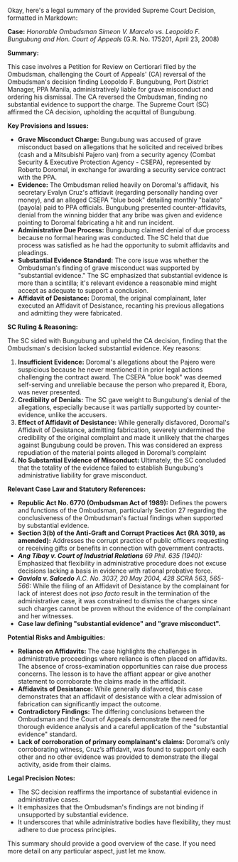 Okay, here's a legal summary of the provided Supreme Court Decision, formatted in Markdown:

**Case:** *Honorable Ombudsman Simeon V. Marcelo vs. Leopoldo F. Bungubung and Hon. Court of Appeals* (G.R. No. 175201, April 23, 2008)

**Summary:**

This case involves a Petition for Review on Certiorari filed by the Ombudsman, challenging the Court of Appeals' (CA) reversal of the Ombudsman's decision finding Leopoldo F. Bungubung, Port District Manager, PPA Manila, administratively liable for grave misconduct and ordering his dismissal.  The CA reversed the Ombudsman, finding no substantial evidence to support the charge. The Supreme Court (SC) affirmed the CA decision, upholding the acquittal of Bungubung.

**Key Provisions and Issues:**

*   **Grave Misconduct Charge:** Bungubung was accused of grave misconduct based on allegations that he solicited and received bribes (cash and a Mitsubishi Pajero van) from a security agency (Combat Security & Executive Protection Agency - CSEPA), represented by Roberto Doromal, in exchange for awarding a security service contract with the PPA.
*   **Evidence:** The Ombudsman relied heavily on Doromal's affidavit, his secretary Evalyn Cruz's affidavit (regarding personally handing over money), and an alleged CSEPA "blue book" detailing monthly "balato" (payola) paid to PPA officials. Bungubung presented counter-affidavits, denial from the winning bidder that any bribe was given and evidence pointing to Doromal fabricating a hit and run incident.
*   **Administrative Due Process:** Bungubung claimed denial of due process because no formal hearing was conducted. The SC held that due process was satisfied as he had the opportunity to submit affidavits and pleadings.
*   **Substantial Evidence Standard:** The core issue was whether the Ombudsman's finding of grave misconduct was supported by "substantial evidence." The SC emphasized that substantial evidence is more than a scintilla; it's relevant evidence a reasonable mind might accept as adequate to support a conclusion.
*   **Affidavit of Desistance:** Doromal, the original complainant, later executed an Affidavit of Desistance, recanting his previous allegations and admitting they were fabricated.

**SC Ruling & Reasoning:**

The SC sided with Bungubung and upheld the CA decision, finding that the Ombudsman's decision lacked substantial evidence. Key reasons:

1.  **Insufficient Evidence:** Doromal's allegations about the Pajero were suspicious because he never mentioned it in prior legal actions challenging the contract award. The CSEPA "blue book" was deemed self-serving and unreliable because the person who prepared it, Ebora, was never presented.
2.  **Credibility of Denials:** The SC gave weight to Bungubung's denial of the allegations, especially because it was partially supported by counter-evidence, unlike the accusers.
3.  **Effect of Affidavit of Desistance:** While generally disfavored, Doromal's Affidavit of Desistance, admitting fabrication, severely undermined the credibility of the original complaint and made it unlikely that the charges against Bungubung could be proven. This was considered an express repudiation of the material points alleged in Doromal’s complaint
4.  **No Substantial Evidence of Misconduct:** Ultimately, the SC concluded that the totality of the evidence failed to establish Bungubung's administrative liability for grave misconduct.

**Relevant Case Law and Statutory References:**

*   **Republic Act No. 6770 (Ombudsman Act of 1989):** Defines the powers and functions of the Ombudsman, particularly Section 27 regarding the conclusiveness of the Ombudsman's factual findings when supported by substantial evidence.
*   **Section 3(b) of the Anti-Graft and Corrupt Practices Act (RA 3019, as amended):** Addresses the corrupt practice of public officers requesting or receiving gifts or benefits in connection with government contracts.
*   ***Ang Tibay v. Court of Industrial Relations*** *69 Phil. 635 (1940):* Emphasized that flexibility in administrative procedure does not excuse decisions lacking a basis in evidence with rational probative force.
*   ***Gaviola v. Salcedo*** *A.C. No. 3037, 20 May 2004, 428 SCRA 563, 565-566:* While the filing of an Affidavit of Desistance by the complainant for lack of interest does not *ipso facto* result in the termination of the administrative case, it was constrained to dismiss the charges since such charges cannot be proven without the evidence of the complainant and her witnesses.
*   **Case law defining "substantial evidence" and "grave misconduct".**

**Potential Risks and Ambiguities:**

*   **Reliance on Affidavits:** The case highlights the challenges in administrative proceedings where reliance is often placed on affidavits. The absence of cross-examination opportunities can raise due process concerns. The lesson is to have the affiant appear or give another statement to corroborate the claims made in the affidacit.
*   **Affidavits of Desistance:** While generally disfavored, this case demonstrates that an affidavit of desistance with a clear admission of fabrication can significantly impact the outcome.
*   **Contradictory Findings:** The differing conclusions between the Ombudsman and the Court of Appeals demonstrate the need for thorough evidence analysis and a careful application of the "substantial evidence" standard.
*   **Lack of corroboration of primary complainant's claims:** Doromal’s only corroborating witness, Cruz’s affidavit, was found to support only each other and no other evidence was provided to demonstrate the illegal activity, aside from their claims.

**Legal Precision Notes:**

*   The SC decision reaffirms the importance of substantial evidence in administrative cases.
*   It emphasizes that the Ombudsman's findings are not binding if unsupported by substantial evidence.
*   It underscores that while administrative bodies have flexibility, they must adhere to due process principles.

This summary should provide a good overview of the case. If you need more detail on any particular aspect, just let me know.
